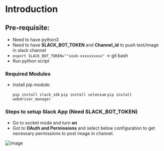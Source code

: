 # Introduction


## Pre-requisite:
- Need to have python3
- Need to have **SLACK_BOT_TOKEN** and **Channel_id** to push text/image in slack channel
- `export SLACK_BOT_TOKEN=""xoxb-xxxxxxxxxx"` -> git bash
- Run python script


### Required Modules
- Install pip module:

	`pip install slack_sdk`
	`pip install selenium`
	`pip install webdriver_manager`



### Steps to setup Slack App (Need SLACK_BOT_TOKEN)
- Go to socket mode and turn **on** 
- Got to **OAuth and Permissions** and select below configuration to get necessary permissions to post image in channel.


![image](https://user-images.githubusercontent.com/10596429/154865755-e62de7cb-a1c7-40e2-8b4b-95ff1897d64b.png)


